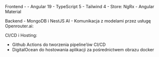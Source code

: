 <tech-stack>
Frontend - 
- Angular 19
- TypeScript 5
- Tailwind 4 
- Store: NgRx
- Angular Material

Backend - MongoDB i NestJS
AI - Komunikacja z modelami przez usługę Openrouter.ai:

CI/CD i Hosting:
- Github Actions do tworzenia pipeline’ów CI/CD
- DigitalOcean do hostowania aplikacji za pośrednictwem obrazu docker<tech-stack>
